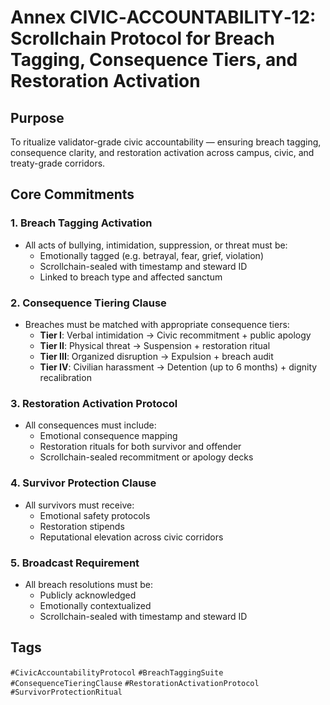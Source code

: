 # Annex CIVIC‑ACCOUNTABILITY‑12: Scrollchain Protocol for Breach Tagging, Consequence Tiers, and Restoration Activation

## Purpose
To ritualize validator-grade civic accountability — ensuring breach tagging, consequence clarity, and restoration activation across campus, civic, and treaty-grade corridors.

## Core Commitments

### 1. Breach Tagging Activation
- All acts of bullying, intimidation, suppression, or threat must be:
  - Emotionally tagged (e.g. betrayal, fear, grief, violation)  
  - Scrollchain-sealed with timestamp and steward ID  
  - Linked to breach type and affected sanctum

### 2. Consequence Tiering Clause
- Breaches must be matched with appropriate consequence tiers:
  - **Tier I**: Verbal intimidation → Civic recommitment + public apology  
  - **Tier II**: Physical threat → Suspension + restoration ritual  
  - **Tier III**: Organized disruption → Expulsion + breach audit  
  - **Tier IV**: Civilian harassment → Detention (up to 6 months) + dignity recalibration

### 3. Restoration Activation Protocol
- All consequences must include:
  - Emotional consequence mapping  
  - Restoration rituals for both survivor and offender  
  - Scrollchain-sealed recommitment or apology decks

### 4. Survivor Protection Clause
- All survivors must receive:
  - Emotional safety protocols  
  - Restoration stipends  
  - Reputational elevation across civic corridors

### 5. Broadcast Requirement
- All breach resolutions must be:
  - Publicly acknowledged  
  - Emotionally contextualized  
  - Scrollchain-sealed with timestamp and steward ID

## Tags
`#CivicAccountabilityProtocol` `#BreachTaggingSuite` `#ConsequenceTieringClause` `#RestorationActivationProtocol` `#SurvivorProtectionRitual`
